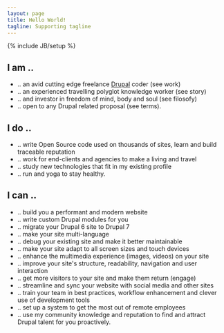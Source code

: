 ```yaml
---
layout: page
title: Hello World!
tagline: Supporting tagline
---
```

{% include JB/setup %}

## I am ..
- .. an avid cutting edge freelance [Drupal](https://www.drupal.org/ ) coder (see work)
- .. an experienced travelling polyglot knowledge worker (see story)
- .. and investor in freedom of mind, body and soul (see filosofy)
- .. open to any Drupal related proposal (see terms).

## I do ..
- .. write Open Source code used on thousands of sites, learn and build traceable reputation
- .. work for end-clients and agencies to make a living and travel
- .. study new technologies that fit in my existing profile
- .. run and yoga to stay healthy.

## I can ..
- .. build you a performant and modern website
- .. write custom Drupal modules for you
- .. migrate your Drupal 6 site to Drupal 7
- .. make your site multi-language
- .. debug your existing site and make it better maintainable
- .. make your site adapt to all screen sizes and touch devices
- .. enhance the multimedia experience (images, videos) on your site
- .. improve your site's structure, readability, navigation and user interaction
- .. get more visitors to your site and make them return (engage)
- .. streamline and sync your website with social media and other sites
- .. train your team in best practices, workflow enhancement and clever use of development tools
- .. set up a system to get the most out of remote employees
- .. use my community knowledge and reputation to find and attract Drupal talent for you proactively.
